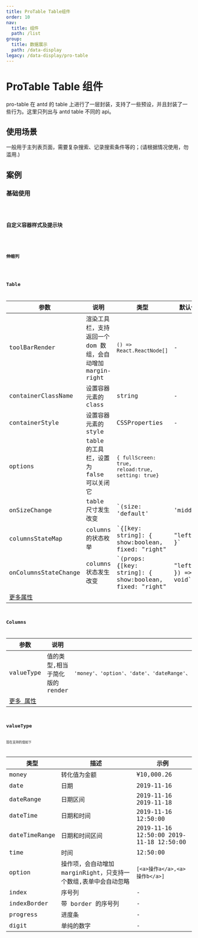 ```yaml
---
title: ProTable Table组件
order: 10
nav:
  title: 组件
  path: /list
group:
  title: 数据展示
  path: /data-display
legacy: /data-display/pro-table
---
```


# ProTable Table 组件

pro-table 在 antd 的 table 上进行了一层封装，支持了一些预设，并且封装了一些行为。这里只列出与 antd table 不同的 api。

## 使用场景

一般用于主列表页面，需要复杂搜索、记录搜索条件等的；(请根据情况使用，勿滥用.)

## 案例

### 基础使用

<code src="./demo/demo1.tsx" />

### 自定义容器样式及提示块

<code src="./demo/demo2.tsx" />

### 伸缩列

<code src="./demo/demo3.tsx" />

## Table

| 参数                                                     | 说明                                                       | 类型                                                                        | 默认值 |
| -------------------------------------------------------- | ---------------------------------------------------------- | --------------------------------------------------------------------------- | ------ |
| toolBarRender                                            | 渲染工具栏，支持返回一个 dom 数组，会自动增加 margin-right | `() => React.ReactNode[]`                                                   | -      | - |
| containerClassName                                       | 设置容器元素的 class                                       | string                                                                      | -      |
| containerStyle                                           | 设置容器元素的 style                                       | CSSProperties                                                               | -      |
| options                                                  | table 的工具栏，设置为 false 可以关闭它                    | `{ fullScreen: true, reload:true, setting: true}`                           |
| onSizeChange                                             | table 尺寸发生改变                                         | `(size: 'default' | 'middle' | 'small' | undefined) => void`                | -      |
| columnsStateMap                                          | columns 的状态枚举                                         | `{[key: string]: { show:boolean, fixed: "right"|"left"} }`                  | -      |
| onColumnsStateChange                                     | columns 状态发生改变                                       | `(props: {[key: string]: { show:boolean, fixed: "right"|"left"} }) => void` | -      |
| [更多属性 ](https://ant.design/components/table-cn/#API) |                                                            |                                                                             |        |

## Columns

| 参数                                                         | 说明                           | 类型                                                                                                                       | 默认值 |
| ------------------------------------------------------------ | ------------------------------ | -------------------------------------------------------------------------------------------------------------------------- | ------ |
| valueType                                                    | 值的类型,相当于简化版的 render | `'money'、'option'、'date'、'dateRange'、'dateTime'、'dateTimeRange'、'time'、'index'、'indexBorder'、'progress'、'digit'` | 'text' |
| [更多 属性 ](https://ant.design/components/table-cn/#Column) |                                |

## valueType

现在支持的值如下

| 类型          | 描述                                                            | 示例                                    |
| ------------- | --------------------------------------------------------------- | --------------------------------------- |
| money         | 转化值为金额                                                    | ¥10,000.26                              |
| date          | 日期                                                            | 2019-11-16                              |
| dateRange     | 日期区间                                                        | 2019-11-16 2019-11-18                   |
| dateTime      | 日期和时间                                                      | 2019-11-16 12:50:00                     |
| dateTimeRange | 日期和时间区间                                                  | 2019-11-16 12:50:00 2019-11-18 12:50:00 |
| time          | 时间                                                            | 12:50:00                                |
| option        | 操作项，会自动增加 marginRight，只支持一个数组,表单中会自动忽略 | `[<a>操作a</a>,<a>操作b</a>]`           |
| index         | 序号列                                                          | -                                       |
| indexBorder   | 带 border 的序号列                                              | -                                       |
| progress      | 进度条                                                          | -                                       |
| digit         | 单纯的数字                                                      | -                                       |
